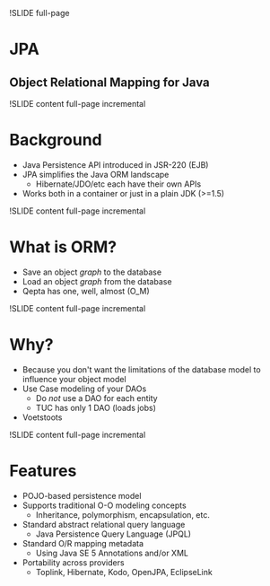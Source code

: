 !SLIDE full-page
# JPA
## Object Relational Mapping for Java


!SLIDE content full-page incremental
# Background

* Java Persistence API introduced in JSR-220 (EJB)
* JPA simplifies the Java ORM landscape
	* Hibernate/JDO/etc each have their own APIs
* Works both in a container or just in a plain JDK (>=1.5)


!SLIDE content full-page incremental
# What is ORM?

* Save an object *graph* to the database
* Load an object *graph* from the database
* Qepta has one, well, almost (O_M)


!SLIDE content full-page incremental
# Why? 
* Because you don't want the limitations of the database model to influence your object model
* Use Case modeling of your DAOs
    * Do *not* use a DAO for each entity
    * TUC has only 1 DAO (loads jobs)
* Voetstoots


!SLIDE content full-page incremental
# Features
* POJO-based persistence model
* Supports traditional O-O modeling concepts
    * Inheritance, polymorphism, encapsulation, etc.
* Standard abstract relational query language
    * Java Persistence Query Language (JPQL)
* Standard O/R mapping metadata
    * Using Java SE 5 Annotations and/or XML
* Portability across providers
    * Toplink, Hibernate, Kodo, OpenJPA, EclipseLink

